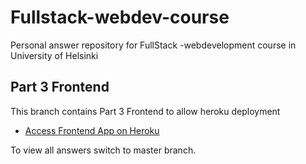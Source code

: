 # Fullstack-webdev-course
Personal answer repository for FullStack -webdevelopment course in University of Helsinki

## Part 3 Frontend

This branch contains Part 3 Frontend to allow heroku deployment

- [Access Frontend App on Heroku](https://fullstack-rsl-phonebook.herokuapp.com/)

To view all answers switch to master branch.
